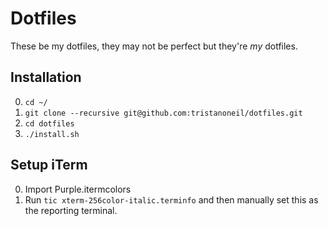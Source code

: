 # Dotfiles

These be my dotfiles, they may not be perfect but they're _my_ dotfiles.

## Installation

0. `cd ~/`
0. `git clone --recursive git@github.com:tristanoneil/dotfiles.git`
0. `cd dotfiles`
0. `./install.sh`

## Setup iTerm

0. Import Purple.itermcolors
0. Run `tic xterm-256color-italic.terminfo` and then manually set this as the
   reporting terminal.
